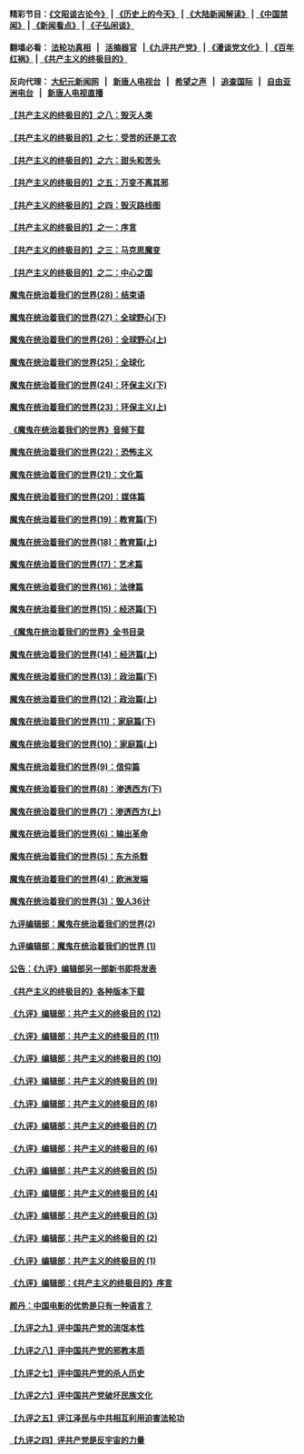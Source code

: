 #### 精彩节目：[《文昭谈古论今》](http://134.209.198.168/wenzhao) | [《历史上的今天》](http://134.209.198.168/today-in-history) | [《大陆新闻解读》](http://134.209.198.168/ntdtv-comedy) | [《中国禁闻》](http://134.209.198.168/ntdtv-news) | [《新闻看点》](http://134.209.198.168/news-insight) | [《子弘闲谈》](http://134.209.198.168/zihongxiantan/) 

 #### 翻墙必看： [法轮功真相](http://134.209.198.168:10000/videos/truth.html) &nbsp;&nbsp;|&nbsp;&nbsp; [活摘器官](http://134.209.198.168:10000/videos/res/Organs/) &nbsp;&nbsp;|[《九评共产党》](http://134.209.198.168:10000/videos/jiuping) | [《漫谈党文化》](http://134.209.198.168:10000/videos/mtdwh) | [《百年红祸》](http://134.209.198.168:10000/videos/bnhh) | [《共产主义的终极目的》](http://134.209.198.168:10000/videos/res/zjmd) 

 #### 反向代理： [大纪元新闻网](http://134.209.198.168:10080/) &nbsp;&nbsp;|&nbsp;&nbsp; [新唐人电视台](http://134.209.198.168:8000/) &nbsp;&nbsp;|&nbsp;&nbsp; [希望之声](http://134.209.198.168:8200/) &nbsp;&nbsp;|&nbsp;&nbsp; [追查国际](http://134.209.198.168:10010/) &nbsp;&nbsp;|&nbsp;&nbsp; [自由亚洲电台](http://134.209.198.168:9800/) &nbsp;&nbsp;|&nbsp;&nbsp; [新唐人电视直播](http://134.209.198.168/) 

#### [【共产主义的终极目的】之八：毁灭人类](../pages/nsc422/n11108503.md?t=03141836) 

#### [【共产主义的终极目的】之七：受苦的还是工农](../pages/nsc422/n11101809.md?t=03141836) 

#### [【共产主义的终极目的】之六：甜头和苦头](../pages/nsc422/n11096971.md?t=03141836) 

#### [【共产主义的终极目的】之五：万变不离其邪](../pages/nsc422/n11091285.md?t=03141836) 

#### [【共产主义的终极目的】之四：毁灭路线图](../pages/nsc422/n11086284.md?t=03141836) 

#### [【共产主义的终极目的】之一：序言](../pages/nsc422/n11086077.md?t=03141836) 

#### [【共产主义的终极目的】之三：马克思魔变](../pages/nsc422/n11061941.md?t=03141836) 

#### [【共产主义的终极目的】之二：中心之国](../pages/nsc422/n11047728.md?t=03141836) 

#### [魔鬼在统治着我们的世界(28)：结束语](../pages/nsc422/n10936246.md?t=03141836) 

#### [魔鬼在统治着我们的世界(27)：全球野心(下)](../pages/nsc422/n10928319.md?t=03141836) 

#### [魔鬼在统治着我们的世界(26)：全球野心(上)](../pages/nsc422/n10900318.md?t=03141836) 

#### [魔鬼在统治着我们的世界(25)：全球化](../pages/nsc422/n10788205.md?t=03141836) 

#### [魔鬼在统治着我们的世界(24)：环保主义(下)](../pages/nsc422/n10695307.md?t=03141836) 

#### [魔鬼在统治着我们的世界(23)：环保主义(上)](../pages/nsc422/n10688613.md?t=03141836) 

#### [《魔鬼在统治着我们的世界》音频下载](../pages/nsc422/n10635553.md?t=03141836) 

#### [魔鬼在统治着我们的世界(22)：恐怖主义](../pages/nsc422/n10614727.md?t=03141836) 

#### [魔鬼在统治着我们的世界(21)：文化篇](../pages/nsc422/n10597706.md?t=03141836) 

#### [魔鬼在统治着我们的世界(20)：媒体篇](../pages/nsc422/n10586579.md?t=03141836) 

#### [魔鬼在统治着我们的世界(19)：教育篇(下)](../pages/nsc422/n10564808.md?t=03141836) 

#### [魔鬼在统治着我们的世界(18)：教育篇(上)](../pages/nsc422/n10526970.md?t=03141836) 

#### [魔鬼在统治着我们的世界(17)：艺术篇](../pages/nsc422/n10499093.md?t=03141836) 

#### [魔鬼在统治着我们的世界(16)：法律篇](../pages/nsc422/n10485969.md?t=03141836) 

#### [魔鬼在统治着我们的世界(15)：经济篇(下)](../pages/nsc422/n10469975.md?t=03141836) 

#### [《魔鬼在统治着我们的世界》全书目录](../pages/nsc422/n10464261.md?t=03141836) 

#### [魔鬼在统治着我们的世界(14)：经济篇(上)](../pages/nsc422/n10457370.md?t=03141836) 

#### [魔鬼在统治着我们的世界(13)：政治篇(下)](../pages/nsc422/n10448270.md?t=03141836) 

#### [魔鬼在统治着我们的世界(12)：政治篇(上)](../pages/nsc422/n10444576.md?t=03141836) 

#### [魔鬼在统治着我们的世界(11)：家庭篇(下)](../pages/nsc422/n10440961.md?t=03141836) 

#### [魔鬼在统治着我们的世界(10)：家庭篇(上)](../pages/nsc422/n10435448.md?t=03141836) 

#### [魔鬼在统治着我们的世界(9)：信仰篇](../pages/nsc422/n10432159.md?t=03141836) 

#### [魔鬼在统治着我们的世界(8)：渗透西方(下)](../pages/nsc422/n10429603.md?t=03141836) 

#### [魔鬼在统治着我们的世界(7)：渗透西方(上)](../pages/nsc422/n10426013.md?t=03141836) 

#### [魔鬼在统治着我们的世界(6)：输出革命](../pages/nsc422/n10421536.md?t=03141836) 

#### [魔鬼在统治着我们的世界(5)：东方杀戮](../pages/nsc422/n10417707.md?t=03141836) 

#### [魔鬼在统治着我们的世界(4)：欧洲发端](../pages/nsc422/n10414890.md?t=03141836) 

#### [魔鬼在统治着我们的世界(3)：毁人36计](../pages/nsc422/n10411583.md?t=03141836) 

#### [九评编辑部：魔鬼在统治着我们的世界(2)](../pages/nsc422/n10410036.md?t=03141836) 

#### [九评编辑部：魔鬼在统治着我们的世界 (1)](../pages/nsc422/n10406825.md?t=03141836) 

#### [公告：《九评》编辑部另一部新书即将发表](../pages/nsc422/n10405104.md?t=03141836) 

#### [《共产主义的终极目的》各种版本下载](../pages/nsc422/n10022138.md?t=03141836) 

#### [《九评》编辑部：共产主义的终极目的 (12)](../pages/nsc422/n9933272.md?t=03141836) 

#### [《九评》编辑部：共产主义的终极目的 (11)](../pages/nsc422/n9924973.md?t=03141836) 

#### [《九评》编辑部：共产主义的终极目的 (10)](../pages/nsc422/n9920883.md?t=03141836) 

#### [《九评》编辑部：共产主义的终极目的 (9)](../pages/nsc422/n9916363.md?t=03141836) 

#### [《九评》编辑部：共产主义的终极目的 (8)](../pages/nsc422/n9912488.md?t=03141836) 

#### [《九评》编辑部：共产主义的终极目的 (7)](../pages/nsc422/n9901176.md?t=03141836) 

#### [《九评》编辑部：共产主义的终极目的 (6)](../pages/nsc422/n9899359.md?t=03141836) 

#### [《九评》编辑部：共产主义的终极目的 (5)](../pages/nsc422/n9893174.md?t=03141836) 

#### [《九评》编辑部：共产主义的终极目的 (4)](../pages/nsc422/n9891246.md?t=03141836) 

#### [《九评》编辑部：共产主义的终极目的 (3)](../pages/nsc422/n9879879.md?t=03141836) 

#### [《九评》编辑部：共产主义的终极目的 (2)](../pages/nsc422/n9876205.md?t=03141836) 

#### [《九评》编辑部：共产主义的终极目的 (1)](../pages/nsc422/n9865857.md?t=03141836) 

#### [《九评》编辑部：《共产主义的终极目的》序言](../pages/nsc422/n9862666.md?t=03141836) 

#### [颜丹：中国电影的优势是只有一种语言？](../pages/nsc422/n9583062.md?t=03141836) 

#### [【九评之九】评中国共产党的流氓本性](../pages/nsc422/n737542.md?t=03141836) 

#### [【九评之八】评中国共产党的邪教本质](../pages/nsc422/n735942.md?t=03141836) 

#### [【九评之七】评中国共产党的杀人历史](../pages/nsc422/n733806.md?t=03141836) 

#### [【九评之六】评中国共产党破坏民族文化](../pages/nsc422/n731667.md?t=03141836) 

#### [【九评之五】评江泽民与中共相互利用迫害法轮功](../pages/nsc422/n730058.md?t=03141836) 

#### [【九评之四】评共产党是反宇宙的力量](../pages/nsc422/n727814.md?t=03141836) 


